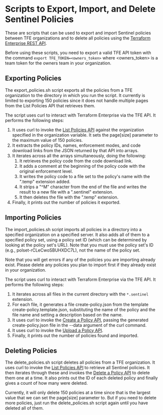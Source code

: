 # Scripts to Export, Import, and Delete Sentinel Policies
These are scripts that can be used to export and import Sentinel policies between TFE organizations and to delete all policies using the [Terraform Enterprise REST API](https://www.terraform.io/docs/enterprise/api/index.html).

Before using these scripts, you need to export a valid TFE API token with the command `export TFE_TOKEN=<owners_token>` where \<owners_token\> is a team token for the owners team in your organization.

## Exporting Policies
The export_policies.sh script exports all the policies from a TFE organization to the directory in which you run the script. It currently is limited to exporting 150 policies since it does not handle multiple pages from the List Policies API that retrieves them.

The script uses curl to interact with Terraform Enterprise via the TFE API.  It performs the following steps:

1. It uses curl to invoke the [List Policies API](https://www.terraform.io/docs/enterprise/api/policies.html#list-policies) against the organization specified in the organization variable. It sets the page[size] parameter to the maximum value of 150 policies.
1. It extracts the policy IDs, names, enforcement modes, and code download links from the JSON returned by that API into arrays.
1. It iterates across all the arrays simultaneously, doing the following:
    1. It retrieves the policy code from the code download link.
    1. It adds a comment at the beginning of the policy code with the original enforcement level.
    1. It writes the policy code to a file set to the policy's name with the ".temp" extension added.
    1. It strips a "^M" character from the end of the file and writes the result to a new file with a ".sentinel" extension.
    1. It then deletes the file with the ".temp" extension.
1. Finally, it prints out the number of policies it exported.

## Importing Policies
The import_policies.sh script imports all policies in a directory into a specified organization on a specified server. It also adds all of them to a specified policy set, using a policy set ID (which can be determined by looking at the policy set's URL). Note that you must use the policy set's ID (e.g., polset-rCLeCwoSBUHXDC7L), not the name of the policy set.

Note that you will get errors if any of the policies you are importing already exist. Please delete any policies you plan to import first if they already exist in your organization.

The script uses curl to interact with Terraform Enterprise via the TFE API. It performs the following steps:

1. It iterates across all files in the current directory with the `*.sentinel` extension.
1. For each file, it generates a file create-policy.json from the template create-policy.template.json, substituting the name of the policy and the file name and setting a description based on the name.
1. It uses curl to invoke the [Create a Policy API](https://www.terraform.io/docs/enterprise/api/policies.html#create-a-policy), passing the generated create-policy.json file in the --data argument of the curl command.
1. It uses curl to invoke the [Upload a Policy API](https://www.terraform.io/docs/enterprise/api/policies.html#upload-a-policy).
1. Finally, it prints out the number of policies found and imported.

## Deleting Policies
The delete_policies.sh script deletes all policies from a TFE organization. It uses curl to invoke the [List Policies API](https://www.terraform.io/docs/enterprise/api/policies.html#list-policies) to retrieve all Sentinel policies. It then iterates through these and invokes the [Delete a Policy API](https://www.terraform.io/docs/enterprise/api/policies.html#delete-a-policy) to delete them one at a time.  It also prints out the ID of each deleted policy and finally gives a count of how many were deleted.

Currently, it will only delete 150 policies at a time since that is the largest value that we can set the page[size] parameter to. But if you need to delete more policies, just run the delete_policies.sh script again until you have deleted all of them.
